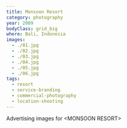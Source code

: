 ```yaml
---
title: Monsoon Resort
category: photography
year: 2009
bodyClass: grid_big
where: Bali, Indonesia
images:
  - ./01.jpg
  - ./02.jpg
  - ./03.jpg
  - ./04.jpg
  - ./05.jpg
  - ./06.jpg
tags:
  - resort
  - service-branding
  - commercial-photography
  - location-shooting
---
```


Advertising images for &lt;MONSOON RESORT&gt;
